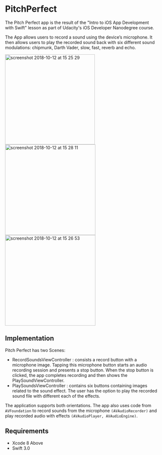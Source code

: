# PitchPerfect
The Pitch Perfect app is the result of the "Intro to iOS App Development with Swift" lesson as part of Udacity's iOS Developer Nanodegree course.

The App allows users to record a sound using the device’s microphone. It then allows users to play the recorded sound back with six different sound modulations: chipmunk, Darth Vader, slow, fast, reverb and echo.

<img width="295" alt="screenshot 2018-10-12 at 15 25 29" src="https://user-images.githubusercontent.com/28652344/46875406-8e3fcd00-ce33-11e8-981c-1673ad9ad877.png"> <img width="297" alt="screenshot 2018-10-12 at 15 28 11" src="https://user-images.githubusercontent.com/28652344/46875418-9435ae00-ce33-11e8-9c68-61d414c7f460.png"> <img width="297" alt="screenshot 2018-10-12 at 15 26 53" src="https://user-images.githubusercontent.com/28652344/46875424-9861cb80-ce33-11e8-8c0a-977c2f2935f3.png">

## Implementation

Pitch Perfect has two Scenes:

- RecordSoundsViewController : consists a record button with a microphone image. Tapping this microphone button starts an audio recording session and presents a stop button. When the stop button is clicked, the app completes recording and then shows the PlaySoundViewController.
- PlaySoundsViewController : contains six buttons containing images related to the sound effect.  The user has the option to play the recorded sound file with different each of the effects.

The application supports both orientations.  The app also uses code from `AVFoundation` to record sounds from the microphone `(AVAudioRecorder)` and play recorded audio with effects `(AVAudioPlayer, AVAudioEngine)`.

## Requirements

- Xcode 8 Above
- Swift 3.0
